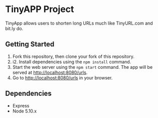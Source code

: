 # TinyAPP Project

TinyApp allows users to shorten long URLs much like TinyURL.com and bit.ly do.

## Getting Started

1. Fork this repository, then clone your fork of this repository.
2. i2. Install dependencies using the `npm install` command.
3. Start the web server using the `npm start` command. The app will be served at <http://localhost:8080/urls>.
4. Go to <http://localhost:8080/urls> in your browser.

## Dependencies

- Express
- Node 5.10.x